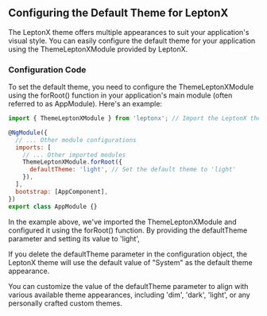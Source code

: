 ## Configuring the Default Theme for LeptonX
The LeptonX theme offers multiple appearances to suit your application's visual style. You can easily configure the default theme for your application using the ThemeLeptonXModule provided by LeptonX.

### Configuration Code
To set the default theme, you need to configure the ThemeLeptonXModule using the forRoot() function in your application's main module (often referred to as AppModule). Here's an example:
```js
import { ThemeLeptonXModule } from 'leptonx'; // Import the LeptonX theme module

@NgModule({
  // ... Other module configurations
  imports: [
    // ... Other imported modules
    ThemeLeptonXModule.forRoot({
      defaultTheme: 'light', // Set the default theme to 'light'
    }),
  ],
  bootstrap: [AppComponent],
})
export class AppModule {}
```
 

In the example above, we've imported the ThemeLeptonXModule and configured it using the forRoot() function. By providing the defaultTheme parameter and setting its value to 'light',

If you delete the defaultTheme parameter in the configuration object, the LeptonX theme will use the default value of "System" as the default theme appearance.

You can customize the value of the defaultTheme parameter to align with various available theme appearances, including 'dim', 'dark', 'light', or any personally crafted custom themes.
